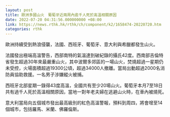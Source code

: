 ```yaml
---
layout: post
title: 歐洲多國山火　葡萄牙近兩周內逾千人死於高溫相關原因
date: 2022-07-20 04:31:56.000000000 +08:00
link: https://news.rthk.hk/rthk/ch/component/k2/1658474-20220720.htm
categories: rthk
---
```


歐洲持續受到熱浪侵襲，法國、西班牙、葡萄牙、意大利與希臘都發生山火。

法國發出極端高溫警告，西部南特的氣溫達到破紀錄的攝氏42度。西南部吉倫特省發生超過30年來最嚴重山火，其中波爾多郊區的一場山火，焚燒超過一星期仍未受控，火場面積超過19300公頃，超過34000人撤離。當局出動超過2000名消防員協助救援。一名男子涉嫌縱火被捕。

西班牙北部星期一錄得43度高溫，全國共有至少20場山火。葡萄牙本月7至18日共有過千人死於高溫相關原因，當地一對年老夫婦在逃避山火時，在車內被燒死。

意大利當局向五個城市發出最高級別的紅色高溫警報，預料到周四，將會增至14個城市，包括羅馬、米蘭、佛羅倫斯。
